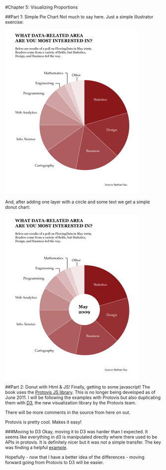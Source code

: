 #Chapter 5: Visualizing Proportions

##Part 1: Simple Pie Chart
Not much to say here. Just a simple illustrator exercise: 

![Final pi](https://github.com/joehand/Visualize-This-Examples/raw/master/ch5/pi_chart.png "Flowing Data Survey") 

And, after adding one layer with a circle and some text we get a simple donut chart:

![Final Donut](https://github.com/joehand/Visualize-This-Examples/raw/master/ch5/donut_chart.png "Flowing Data Survey - Donut")

##Part 2: Donut with Html & JS!
Finally, getting to some javascript! The book uses the [Protovis JS library](http://mbostock.github.com/protovis/). This is no longer being developed as of June 2011. I will be following the examples with Protovis but also duplicating them with [D3](http://d3js.org/), the new visualization library by the Protovis team.

There will be more comments in the source from here on out.

Protovis is pretty cool. Makes it easy!

###Moving to D3
Okay, moving it to D3 was harder than I expected. It seems like everything in d3 is manipulated directly where there used to be APIs in protovis. It is definitely nicer but it was not a simple transfer. The key was finding a helpful [example](http://bl.ocks.org/1305337).

Hopefully - now that I have a better idea of the differences - moving forward going from Protovis to D3 will be easier.